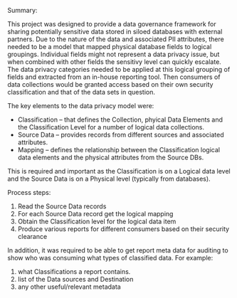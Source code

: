 Summary:

This project was designed to provide a data governance framework for sharing potentially sensitive data stored in siloed databases with external partners. Due to the nature of the data and associated PII attributes, there needed to be a model that mapped physical database fields to logical groupings. Individual fields might not represent a data privacy issue, but when combined with other fields the sensitivy level can quickly escalate. The data privacy categories needed to be applied at this logical grouping of fields and extracted from an in-house reporting tool. Then consumers of data collections would be granted access based on their own security classification and that of the data sets in question.

The key elements to the data privacy model were:
-	Classification – that defines the Collection, phyical Data Elements and the Classification Level for a number of logical data collections.
-	Source Data – provides records from different sources and associated attributes.
-	Mapping – defines the relationship between the Classification logical data elements and the physical attributes from the Source DBs.

This is required and important as the Classification is on a Logical data level and the Source Data is on a Physical level (typically from databases).

Process steps:
1.	Read the Source Data records
2.	For each Source Data record get the logical mapping
3.	Obtain the Classification level for the logical data item
4.	Produce  various reports for different consumers based on their security clearance

In addition, it was required to be able to get report meta data for auditing to show who was consuming what types of classified data. For example:
1.	what Classifications a report contains.
2.	list of the Data sources and Destination
3.	any other useful/relevant metadata


